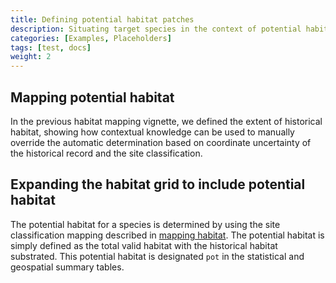 ```yaml
---
title: Defining potential habitat patches
description: Situating target species in the context of potential habitat
categories: [Examples, Placeholders]
tags: [test, docs]
weight: 2
---
```


## Mapping potential habitat

In the previous habitat mapping vignette, we defined the extent of historical habitat, showing
how contextual knowledge can be used to manually override the automatic determination
based on coordinate uncertainty of the historical record and the site classification.

## Expanding the habitat grid to include potential habitat

The potential habitat for a species is determined by using the site classification
mapping described in [mapping habitat](../mapping_habitat). The potential habitat
is simply defined as the total valid habitat with the historical habitat substrated.
This potential habitat is designated ``pot`` in the statistical and geospatial
summary tables.


